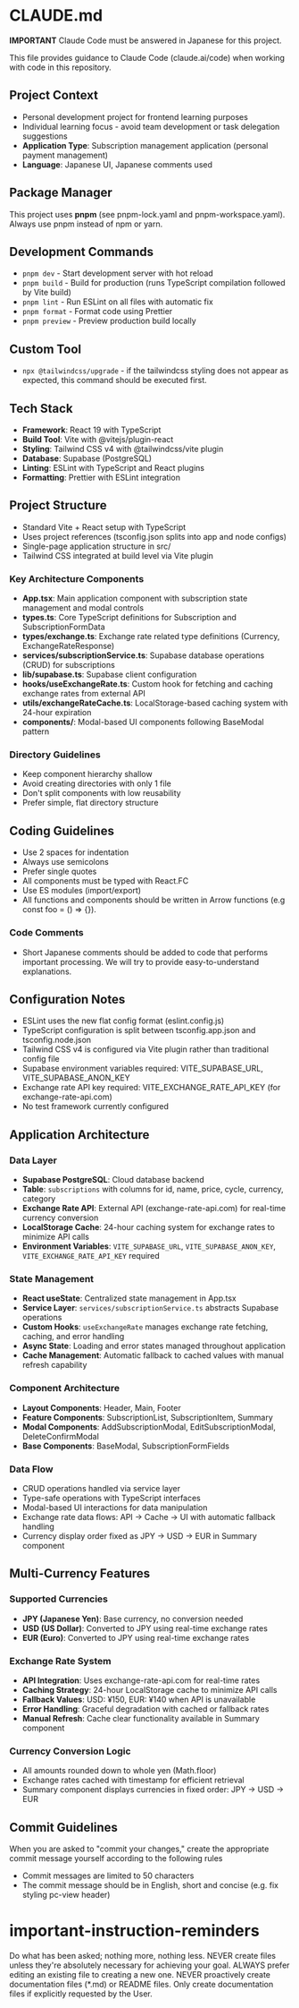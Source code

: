 # CLAUDE.md

**IMPORTANT** Claude Code must be answered in Japanese for this project.

This file provides guidance to Claude Code (claude.ai/code) when working with code in this repository.

## Project Context

- Personal development project for frontend learning purposes
- Individual learning focus - avoid team development or task delegation suggestions
- **Application Type**: Subscription management application (personal payment management)
- **Language**: Japanese UI, Japanese comments used

## Package Manager

This project uses **pnpm** (see pnpm-lock.yaml and pnpm-workspace.yaml). Always use pnpm instead of npm or yarn.

## Development Commands

- `pnpm dev` - Start development server with hot reload
- `pnpm build` - Build for production (runs TypeScript compilation followed by Vite build)
- `pnpm lint` - Run ESLint on all files with automatic fix
- `pnpm format` - Format code using Prettier
- `pnpm preview` - Preview production build locally

## Custom Tool

- `npx @tailwindcss/upgrade` - if the tailwindcss styling does not appear as expected, this command should be executed first.

## Tech Stack

- **Framework**: React 19 with TypeScript
- **Build Tool**: Vite with @vitejs/plugin-react
- **Styling**: Tailwind CSS v4 with @tailwindcss/vite plugin
- **Database**: Supabase (PostgreSQL)
- **Linting**: ESLint with TypeScript and React plugins
- **Formatting**: Prettier with ESLint integration

## Project Structure

- Standard Vite + React setup with TypeScript
- Uses project references (tsconfig.json splits into app and node configs)
- Single-page application structure in src/
- Tailwind CSS integrated at build level via Vite plugin

### Key Architecture Components

- **App.tsx**: Main application component with subscription state management and modal controls
- **types.ts**: Core TypeScript definitions for Subscription and SubscriptionFormData
- **types/exchange.ts**: Exchange rate related type definitions (Currency, ExchangeRateResponse)
- **services/subscriptionService.ts**: Supabase database operations (CRUD) for subscriptions
- **lib/supabase.ts**: Supabase client configuration
- **hooks/useExchangeRate.ts**: Custom hook for fetching and caching exchange rates from external API
- **utils/exchangeRateCache.ts**: LocalStorage-based caching system with 24-hour expiration
- **components/**: Modal-based UI components following BaseModal pattern

### Directory Guidelines

- Keep component hierarchy shallow
- Avoid creating directories with only 1 file
- Don't split components with low reusability
- Prefer simple, flat directory structure

## Coding Guidelines

- Use 2 spaces for indentation
- Always use semicolons
- Prefer single quotes
- All components must be typed with React.FC<Props>
- Use ES modules (import/export)
- All functions and components should be written in Arrow functions (e.g const foo = () => {}).

### Code Comments

- Short Japanese comments should be added to code that performs important processing. We will try to provide easy-to-understand explanations.

## Configuration Notes

- ESLint uses the new flat config format (eslint.config.js)
- TypeScript configuration is split between tsconfig.app.json and tsconfig.node.json
- Tailwind CSS v4 is configured via Vite plugin rather than traditional config file
- Supabase environment variables required: VITE_SUPABASE_URL, VITE_SUPABASE_ANON_KEY
- Exchange rate API key required: VITE_EXCHANGE_RATE_API_KEY (for exchange-rate-api.com)
- No test framework currently configured

## Application Architecture

### Data Layer
- **Supabase PostgreSQL**: Cloud database backend
- **Table**: `subscriptions` with columns for id, name, price, cycle, currency, category
- **Exchange Rate API**: External API (exchange-rate-api.com) for real-time currency conversion
- **LocalStorage Cache**: 24-hour caching system for exchange rates to minimize API calls
- **Environment Variables**: `VITE_SUPABASE_URL`, `VITE_SUPABASE_ANON_KEY`, `VITE_EXCHANGE_RATE_API_KEY` required

### State Management
- **React useState**: Centralized state management in App.tsx
- **Service Layer**: `services/subscriptionService.ts` abstracts Supabase operations
- **Custom Hooks**: `useExchangeRate` manages exchange rate fetching, caching, and error handling
- **Async State**: Loading and error states managed throughout application
- **Cache Management**: Automatic fallback to cached values with manual refresh capability

### Component Architecture
- **Layout Components**: Header, Main, Footer
- **Feature Components**: SubscriptionList, SubscriptionItem, Summary
- **Modal Components**: AddSubscriptionModal, EditSubscriptionModal, DeleteConfirmModal
- **Base Components**: BaseModal, SubscriptionFormFields

### Data Flow
- CRUD operations handled via service layer
- Type-safe operations with TypeScript interfaces
- Modal-based UI interactions for data manipulation
- Exchange rate data flows: API → Cache → UI with automatic fallback handling
- Currency display order fixed as JPY → USD → EUR in Summary component

## Multi-Currency Features

### Supported Currencies
- **JPY (Japanese Yen)**: Base currency, no conversion needed
- **USD (US Dollar)**: Converted to JPY using real-time exchange rates
- **EUR (Euro)**: Converted to JPY using real-time exchange rates

### Exchange Rate System
- **API Integration**: Uses exchange-rate-api.com for real-time rates
- **Caching Strategy**: 24-hour LocalStorage cache to minimize API calls
- **Fallback Values**: USD: ¥150, EUR: ¥140 when API is unavailable
- **Error Handling**: Graceful degradation with cached or fallback rates
- **Manual Refresh**: Cache clear functionality available in Summary component

### Currency Conversion Logic
- All amounts rounded down to whole yen (Math.floor)
- Exchange rates cached with timestamp for efficient retrieval
- Summary component displays currencies in fixed order: JPY → USD → EUR

## Commit Guidelines

When you are asked to "commit your changes," create the appropriate commit message yourself according to the following rules

- Commit messages are limited to 50 characters
- The commit message should be in English, short and concise (e.g. fix styling pc-view header)

# important-instruction-reminders
Do what has been asked; nothing more, nothing less.
NEVER create files unless they're absolutely necessary for achieving your goal.
ALWAYS prefer editing an existing file to creating a new one.
NEVER proactively create documentation files (*.md) or README files. Only create documentation files if explicitly requested by the User.
